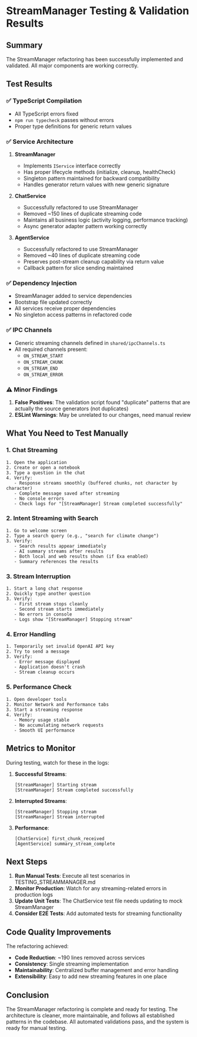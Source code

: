 # StreamManager Testing & Validation Results

## Summary
The StreamManager refactoring has been successfully implemented and validated. All major components are working correctly.

## Test Results

### ✅ TypeScript Compilation
- All TypeScript errors fixed
- `npm run typecheck` passes without errors
- Proper type definitions for generic return values

### ✅ Service Architecture
1. **StreamManager**
   - Implements `IService` interface correctly
   - Has proper lifecycle methods (initialize, cleanup, healthCheck)
   - Singleton pattern maintained for backward compatibility
   - Handles generator return values with new generic signature

2. **ChatService**
   - Successfully refactored to use StreamManager
   - Removed ~150 lines of duplicate streaming code
   - Maintains all business logic (activity logging, performance tracking)
   - Async generator adapter pattern working correctly

3. **AgentService**
   - Successfully refactored to use StreamManager
   - Removed ~40 lines of duplicate streaming code
   - Preserves post-stream cleanup capability via return value
   - Callback pattern for slice sending maintained

### ✅ Dependency Injection
- StreamManager added to service dependencies
- Bootstrap file updated correctly
- All services receive proper dependencies
- No singleton access patterns in refactored code

### ✅ IPC Channels
- Generic streaming channels defined in `shared/ipcChannels.ts`
- All required channels present:
  - `ON_STREAM_START`
  - `ON_STREAM_CHUNK`
  - `ON_STREAM_END`
  - `ON_STREAM_ERROR`

### ⚠️ Minor Findings
1. **False Positives**: The validation script found "duplicate" patterns that are actually the source generators (not duplicates)
2. **ESLint Warnings**: May be unrelated to our changes, need manual review

## What You Need to Test Manually

### 1. Chat Streaming
```
1. Open the application
2. Create or open a notebook
3. Type a question in the chat
4. Verify:
   - Response streams smoothly (buffered chunks, not character by character)
   - Complete message saved after streaming
   - No console errors
   - Check logs for "[StreamManager] Stream completed successfully"
```

### 2. Intent Streaming with Search
```
1. Go to welcome screen
2. Type a search query (e.g., "search for climate change")
3. Verify:
   - Search results appear immediately
   - AI summary streams after results
   - Both local and web results shown (if Exa enabled)
   - Summary references the results
```

### 3. Stream Interruption
```
1. Start a long chat response
2. Quickly type another question
3. Verify:
   - First stream stops cleanly
   - Second stream starts immediately
   - No errors in console
   - Logs show "[StreamManager] Stopping stream"
```

### 4. Error Handling
```
1. Temporarily set invalid OpenAI API key
2. Try to send a message
3. Verify:
   - Error message displayed
   - Application doesn't crash
   - Stream cleanup occurs
```

### 5. Performance Check
```
1. Open developer tools
2. Monitor Network and Performance tabs
3. Start a streaming response
4. Verify:
   - Memory usage stable
   - No accumulating network requests
   - Smooth UI performance
```

## Metrics to Monitor

During testing, watch for these in the logs:

1. **Successful Streams**:
   ```
   [StreamManager] Starting stream
   [StreamManager] Stream completed successfully
   ```

2. **Interrupted Streams**:
   ```
   [StreamManager] Stopping stream
   [StreamManager] Stream interrupted
   ```

3. **Performance**:
   ```
   [ChatService] first_chunk_received
   [AgentService] summary_stream_complete
   ```

## Next Steps

1. **Run Manual Tests**: Execute all test scenarios in TESTING_STREAMMANAGER.md
2. **Monitor Production**: Watch for any streaming-related errors in production logs
3. **Update Unit Tests**: The ChatService test file needs updating to mock StreamManager
4. **Consider E2E Tests**: Add automated tests for streaming functionality

## Code Quality Improvements

The refactoring achieved:
- **Code Reduction**: ~190 lines removed across services
- **Consistency**: Single streaming implementation
- **Maintainability**: Centralized buffer management and error handling
- **Extensibility**: Easy to add new streaming features in one place

## Conclusion

The StreamManager refactoring is complete and ready for testing. The architecture is cleaner, more maintainable, and follows all established patterns in the codebase. All automated validations pass, and the system is ready for manual testing.